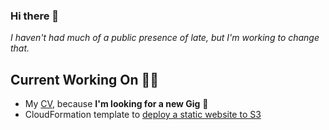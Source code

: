 ### Hi there 👋

*I haven't had much of a public presence of late, but I'm working to change that.*

## Current Working On 👨‍💻
- My [CV](https://macksmind.io/resume/), because **I'm looking for a new Gig** 💼
- CloudFormation template to [deploy a static website to S3](https://gist.github.com/MacksMind/c1dbc34d92aed1db892d23e758aa4637)


<!--
**MacksMind/MacksMind** is a ✨ _special_ ✨ repository because its `README.md` (this file) appears on your GitHub profile.

Here are some ideas to get you started:

- 🔭 I’m currently working on ...
- 🌱 I’m currently learning ...
- 👯 I’m looking to collaborate on ...
- 🤔 I’m looking for help with ...
- 💬 Ask me about ...
- 📫 How to reach me: ...
- 😄 Pronouns: ...
- ⚡ Fun fact: ...
-->
